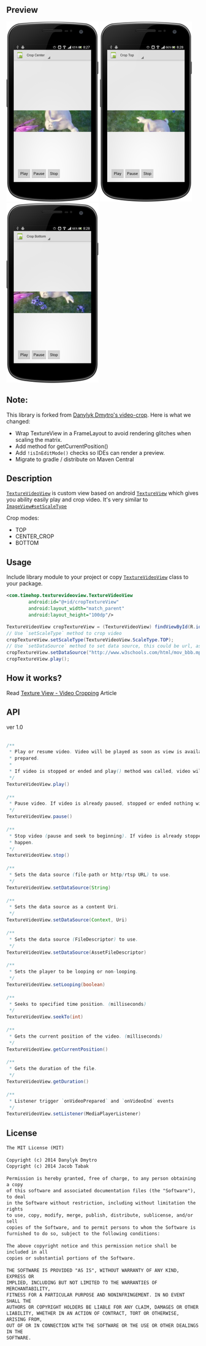 ## Preview

<img src="sample/src/main/assets/sample1.png" width="240" height="470"/>
<img src="sample/src/main/assets/sample2.png" width="240" height="470"/>
<img src="sample/src/main/assets/sample3.png" width="240" height="470"/>

## Note:
This library is forked from [Danylyk Dmytro's video-crop](https://github.com/dmytrodanylyk/video-crop). Here is what we changed:

- Wrap TextureView in a FrameLayout to avoid rendering glitches when scaling the matrix.
- Add method for getCurrentPosition()
- Add `!isInEditMode()` checks so IDEs can render a preview.
- Migrate to gradle / distribute on Maven Central

## Description

[`TextureVideoView`](/library/src/com/dd/crop/TextureVideoView.java) is custom view based on android [`TextureView`](http://developer.android.com/reference/android/view/TextureView.html) which gives you ability easily  play and crop video. It's very similar to [`ImageView#setScaleType`](http://developer.android.com/reference/android/widget/ImageView.html#setScaleType(android.widget.ImageView.ScaleType))

Crop modes:

 - TOP
 - CENTER_CROP
 - BOTTOM

## Usage

Include library module to your project or copy [`TextureVideoView`](/library/src/com/timehop/texturevideoview/TextureVideoView.java) class to your package.


```xml
<com.timehop.texturevideoview.TextureVideoView
        android:id="@+id/cropTextureView"
        android:layout_width="match_parent"
        android:layout_height="100dp"/>
```

```java
TextureVideoView cropTextureView = (TextureVideoView) findViewById(R.id.cropTextureView);
// Use `setScaleType` method to crop video
cropTextureView.setScaleType(TextureVideoView.ScaleType.TOP);
// Use `setDataSource` method to set data source, this could be url, assets folder or path
cropTextureView.setDataSource("http://www.w3schools.com/html/mov_bbb.mp4");
cropTextureView.play();
```

## How it works?

Read [Texture View - Video Cropping](http://goo.gl/WAikcl) Article

## API

ver 1.0

```java

/**
 * Play or resume video. Video will be played as soon as view is available and media player is
 * prepared.
 *
 * If video is stopped or ended and play() method was called, video will start over.
 */
TextureVideoView.play()

/**
 * Pause video. If video is already paused, stopped or ended nothing will happen.
 */
TextureVideoView.pause()

/**
 * Stop video (pause and seek to beginning). If video is already stopped or ended nothing will
 * happen.
 */
TextureVideoView.stop()

/**
 * Sets the data source (file-path or http/rtsp URL) to use.
 */
TextureVideoView.setDataSource(String)

/**
 * Sets the data source as a content Uri.
 */
TextureVideoView.setDataSource(Context, Uri)

/**
 * Sets the data source (FileDescriptor) to use.
 */
TextureVideoView.setDataSource(AssetFileDescriptor)

/**
 * Sets the player to be looping or non-looping.
 */
TextureVideoView.setLooping(boolean)

/**
 * Seeks to specified time position. (milliseconds)
 */
TextureVideoView.seekTo(int)

/**
 * Gets the current position of the video. (milliseconds)
 */
TextureVideoView.getCurrentPosition()

/**
 * Gets the duration of the file.
 */
TextureVideoView.getDuration()

/**
 * Listener trigger `onVideoPrepared` and `onVideoEnd` events
 */
TextureVideoView.setListener(MediaPlayerListener)
```

## License

```
The MIT License (MIT)

Copyright (c) 2014 Danylyk Dmytro
Copyright (c) 2014 Jacob Tabak

Permission is hereby granted, free of charge, to any person obtaining a copy
of this software and associated documentation files (the "Software"), to deal
in the Software without restriction, including without limitation the rights
to use, copy, modify, merge, publish, distribute, sublicense, and/or sell
copies of the Software, and to permit persons to whom the Software is
furnished to do so, subject to the following conditions:

The above copyright notice and this permission notice shall be included in all
copies or substantial portions of the Software.

THE SOFTWARE IS PROVIDED "AS IS", WITHOUT WARRANTY OF ANY KIND, EXPRESS OR
IMPLIED, INCLUDING BUT NOT LIMITED TO THE WARRANTIES OF MERCHANTABILITY,
FITNESS FOR A PARTICULAR PURPOSE AND NONINFRINGEMENT. IN NO EVENT SHALL THE
AUTHORS OR COPYRIGHT HOLDERS BE LIABLE FOR ANY CLAIM, DAMAGES OR OTHER
LIABILITY, WHETHER IN AN ACTION OF CONTRACT, TORT OR OTHERWISE, ARISING FROM,
OUT OF OR IN CONNECTION WITH THE SOFTWARE OR THE USE OR OTHER DEALINGS IN THE
SOFTWARE.
```
